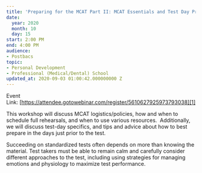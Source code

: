 ```yaml
---
title: 'Preparing for the MCAT Part II: MCAT Essentials and Test Day Preparation'
date:
  year: 2020
  month: 10
  day: 15
start: 2:00 PM
end: 4:00 PM
audience:
- Postbacs
topic:
- Personal Development
- Professional (Medical/Dental) School
updated_at: 2020-09-03 01:00:42.000000000 Z
---
```

Event
Link: [https://attendee.gotowebinar.com/register/5610627925973793038][1]

This workshop will discuss MCAT logistics/policies, how and when to
schedule full rehearsals, and when to use various resources. 
Additionally, we will discuss test-day specifics, and tips and advice
about how to best prepare in the days just prior to the test.

Succeeding on standardized tests often depends on more than knowing the
material. Test takers must be able to remain calm and carefully consider
different approaches to the test, including using strategies for
managing emotions and physiology to maximize test performance.

 



[1]: https://attendee.gotowebinar.com/register/5610627925973793038
